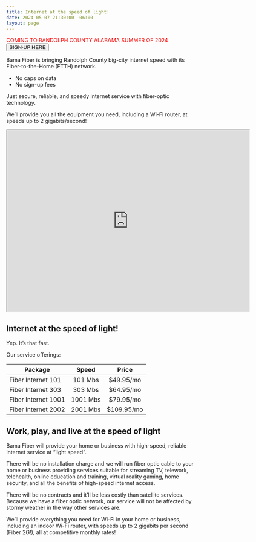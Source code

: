 ```yaml
---
title: Internet at the speed of light!
date: 2024-05-07 21:30:00 -06:00
layout: page
---
```

<span style="color:red">
COMING TO RANDOLPH COUNTY ALABAMA SUMMER OF 2024
</span>


<a href="http://eepurl.com/iPpb6g">
  <button>SIGN-UP HERE </button>
</a>


Bama Fiber is bringing Randolph County big-city internet speed with its Fiber-to-the-Home (FTTH) network.
- No caps on data
- No sign-up fees

Just secure, reliable, and speedy internet service with fiber-optic technology. 

We’ll provide you all the equipment you need, including a Wi-Fi router, at speeds up to 2 gigabits/second!

<iframe src="https://www.google.com/maps/d/embed?mid=1fTnEsIgwtycr-IQD4dqrOb78G0Hhr_w&hl=en&ehbc=2E312F" width="640" height="480"></iframe>



<!---
<TODO> Link to goog map
<TODO> pacakges
-->

## Internet at the speed of light!

Yep. It’s that fast.  

Our service offerings:

<div class="datatable-begin"></div>

| Package | Speed | Price |
| ------  | :----:  | :-----: |
| Fiber Internet 101 | 101 Mbs | $49.95/mo |
| Fiber Internet 303 | 303 Mbs | $64.95/mo |
| Fiber Internet 1001 | 1001 Mbs | $79.95/mo |
| Fiber Internet 2002 | 2001 Mbs | $109.95/mo |

<div class="datatable-end"></div>


## Work, play, and live at the speed of light
Bama Fiber will provide your home or business with high-speed, reliable internet service at “light speed”.   

There will be no installation charge and we will run fiber optic cable to your home or business providing services suitable for streaming TV, telework, telehealth, online education and training, virtual reality gaming, home security, and all the benefits of high-speed internet access.  

There will be no contracts and it’ll be less costly than satellite services.  Because we have a fiber optic network, our service will not be affected by stormy weather in the way other services are. 

We’ll provide everything you need for Wi-Fi in your home or business, including an indoor Wi-Fi router, with speeds up to 2 gigabits per second (Fiber 2G!), all at competitive monthly rates!

